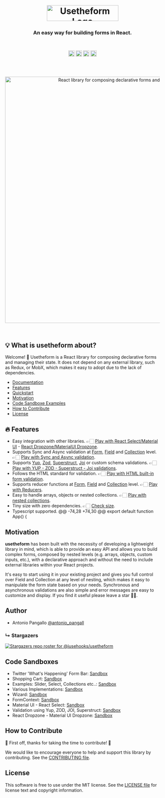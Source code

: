 # <p align="center"> <img src='https://iusehooks.github.io/usetheform/docs/gatsby-theme-docz/assets/logo.png' width="233" height='51' alt='Usetheform Logo' /> </p>

<h3 align="center">An easy way for building forms in React.</h3><br/>

<p align="center">
<a href="https://coveralls.io/github/iusehooks/usetheform?branch=master"><img src="https://coveralls.io/repos/github/iusehooks/usetheform/badge.svg?branch=master" alt="Code Coverage" height="20"/></a>
<a href="https://travis-ci.org/iusehooks/usetheform"><img src="https://travis-ci.org/iusehooks/usetheform.svg?branch=master" alt="Build info" height="20"/></a>
<a href="https://bundlephobia.com/result?p=usetheform@latest"><img src="https://img.shields.io/bundlephobia/minzip/usetheform.svg" alt="Bundle size" height="20"/></a>
<a href="https://twitter.com/intent/tweet?text=React%20library%20for%20composing%20declarative%20forms%2C%20manage%20their%20state%2C%20handling%20their%20validation%20and%20much%20more&url=https://github.com/iusehooks/usetheform&hashtags=reactjs,webdev,javascript,forms,reacthooks"><img src="https://img.shields.io/twitter/url/http/shields.io.svg?style=social" alt="Tweet" height="20"/></a>
</p><br/><br/>

<div align="center">
    <p align="center">
        <a href="https://iusehooks.github.io/usetheform/" title="Usetheform">
            <img src="https://raw.githubusercontent.com/iusehooks/usetheform/master/examples/img/example.gif" alt="React library for composing declarative forms and managing their state" width="800" />
        </a>
    </p>
</div><br/>

## :bulb: What is usetheform about?

Welcome! 👋 Usetheform is a React library for composing declarative forms and managing their state. It does not depend on any external library, such as Redux, or MobX, which makes it easy to adopt due to the lack of dependencies.

- [Documentation](https://iusehooks.github.io/usetheform/)
- [Features](#fire-features)
- [Quickstart](#zap-quickstart)
- [Motivation](#motivation)
- [Code Sandboxe Examples](#code-sandboxes)
- [How to Contribute](#how-to-contribute)
- [License](#license)

## :fire: Features

- Easy integration with other libraries. 👉🏻 [Play with React Select/Material UI](https://codesandbox.io/s/materialuireactselect-6ufc2) - [React Dropzone/MaterialUI Dropzone](https://codesandbox.io/s/reactdropzone-materialuidropzone-yjb8w).
- Supports Sync and Async validation at [Form](https://iusehooks.github.io/usetheform/docs-form#validation---sync), [Field](https://iusehooks.github.io/usetheform/docs-input#validation---sync) and [Collection](https://iusehooks.github.io/usetheform/docs-collection#validation---sync) level. 👉🏻 [Play with Sync and Async validation](https://iusehooks.github.io/usetheform/docs-input#validation---sync).
- Supports [Yup](https://codesandbox.io/s/schema-validations-uc1m6?file=/src/FormYUP.jsx), [Zod](https://codesandbox.io/s/schema-validations-uc1m6?file=/src/FormZOD.jsx), [Superstruct](https://codesandbox.io/s/schema-validations-uc1m6?file=/src/FormSuperStruct.jsx), [Joi](https://codesandbox.io/s/schema-validations-uc1m6?file=/src/FormJOI.jsx) or custom schema validations. 👉🏻 [Play with YUP - ZOD - Superstruct - Joi validations](https://codesandbox.io/s/schema-validations-uc1m6).
- Follows the HTML standard for validation. 👉🏻 [Play with HTML built-in form validation](https://codesandbox.io/s/built-informvalidation-lp672?file=/src/Info.jsx).
- Supports reducer functions at [Form](https://iusehooks.github.io/usetheform/docs-form#reducers), [Field](https://iusehooks.github.io/usetheform/docs-input#reducers) and [Collection](https://iusehooks.github.io/usetheform/docs-collection#reducers) level. 👉🏻 [Play with Reducers](https://iusehooks.github.io/usetheform/docs-form#reducers).
- Easy to handle arrays, objects or nested collections. 👉🏻 [Play with nested collections](https://iusehooks.github.io/usetheform/docs-collection#nested-collections).
- Tiny size with zero dependencies. 👉🏻 [Check size](https://bundlephobia.com/result?p=usetheform).
- Typescript supported.
	@@ -74,28 +74,30 @@ export default function App() {

## Motivation

**usetheform** has been built with the necessity of developing a lightweight library in mind, which is able to provide an easy API and allows you to build complex forms, composed by nested levels (e.g. arrays, objects, custom inputs, etc.), with a declarative approach and without the need to include external libraries within your React projects.

It's easy to start using it in your existing project and gives you full control over Field and Collection at any level of nesting, which makes it easy to manipulate the form state based on your needs. Synchronous and asynchronous validations are also simple and error messages are easy to customize and display. If you find it useful please leave a star 🙏🏻.

## Author

- Antonio Pangallo [@antonio_pangall](https://twitter.com/antonio_pangall)

### &#8627; Stargazers
[![Stargazers repo roster for @iusehooks/usetheform](https://reporoster.com/stars/iusehooks/usetheform)](https://github.com/iusehooks/usetheform/stargazers)

## Code Sandboxes

- Twitter 'What's Happening' Form Bar: [Sandbox](https://codesandbox.io/s/twitter-bar-form-czx3o)
- Shopping Cart: [Sandbox](https://codesandbox.io/s/shopping-cart-97y5k)
- Examples: Slider, Select, Collections etc..: [Sandbox](https://codesandbox.io/s/formexample2-mmcjs)
- Various Implementations: [Sandbox](https://codesandbox.io/s/035l4l75ln)
- Wizard: [Sandbox](https://codesandbox.io/s/v680xok7k7)
- FormContext: [Sandbox](https://codesandbox.io/s/formcontext-ukvc5)
- Material UI - React Select: [Sandbox](https://codesandbox.io/s/materialuireactselect-6ufc2)
- Validation using Yup, ZOD, JOI, Superstruct: [Sandbox](https://codesandbox.io/s/schema-validations-uc1m6)
- React Dropzone - Material UI Dropzone: [Sandbox](https://codesandbox.io/s/reactdropzone-materialuidropzone-yjb8w)

## How to Contribute

🎉 First off, thanks for taking the time to contribute! 🎉

We would like to encourage everyone to help and support this library by contributing. See the [CONTRIBUTING file](https://github.com/iusehooks/usetheform/blob/master/CONTRIBUTING.md).
## License
This software is free to use under the MIT license.
See the [LICENSE file](/LICENSE.md) for license text and copyright information.
